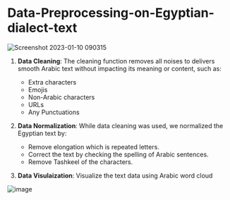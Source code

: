 # Data-Preprocessing-on-Egyptian-dialect-text

![Screenshot 2023-01-10 090315](https://user-images.githubusercontent.com/45748269/211691934-a9ea3696-4d7e-4d79-85da-b68b4f5febb4.png)

1. **Data  Cleaning**: 
 The cleaning function removes all noises to delivers smooth Arabic text without impacting its meaning or content, such as:
    - Extra characters 
    - Emojis
    - Non-Arabic characters
    - URLs
    - Any Punctuations 

2. **Data Normalization**: While data cleaning was used, we normalized the Egyptian text by:
    - Remove elongation which is repeated letters.
    - Correct the text by checking the spelling of Arabic sentences.
    - Remove Tashkeel of the characters.
    
3. **Data Visulaization**: Visualize the text data using Arabic word cloud

![image](https://user-images.githubusercontent.com/45748269/211694163-27649e77-b090-4b86-b2d6-2d1c73047ee6.png)







